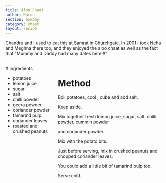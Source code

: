 ```yaml
---
title: Aloo Chaat
author: Karen
section: bombay
category: chaat
layout: recipe
---
```


Chandru and I used to eat this at Samrat in Churchgate. In 2001 I took Neha and Meghna there too, and they enjoyed the aloo chaat as well as the fact that "Mummy and Daddy had many dates here!!!"

<br>
<div class='columns'> <div class='column is-one-third p-3' markdown='1'>
# Ingredients

* potatoes 
* lemon juice 
* sugar 
* salt 
* chilli powder
* geera powder 
* coriander powder 
* tamarind pulp 
* coriander leaves 
* roasted and crushed peanuts
 
</div> <div class='column is-two-thirds p-3' markdown='1'>

# Method

Boil potatoes, cool , cube and add salt. 

Keep aside.

Mix together fresh lemon juice, sugar, salt, chilli powder, cummin powder

and coriander powder.
 
Mix with the potato bits. 

Just before serving, mix in crushed peanuts and chopped coriander leaves.

You could add a little bit of tamarind pulp too.

Serve cold. 

</div> </div>
